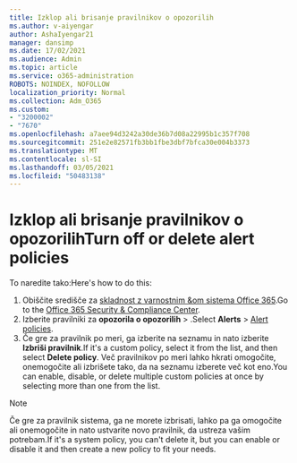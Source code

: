 ```yaml
---
title: Izklop ali brisanje pravilnikov o opozorilih
ms.author: v-aiyengar
author: AshaIyengar21
manager: dansimp
ms.date: 17/02/2021
ms.audience: Admin
ms.topic: article
ms.service: o365-administration
ROBOTS: NOINDEX, NOFOLLOW
localization_priority: Normal
ms.collection: Adm_O365
ms.custom:
- "3200002"
- "7670"
ms.openlocfilehash: a7aee94d3242a30de36b7d08a22995b1c357f708
ms.sourcegitcommit: 251e2e82571fb3bb1fbe3dbf7bfca30e004b3373
ms.translationtype: MT
ms.contentlocale: sl-SI
ms.lasthandoff: 03/05/2021
ms.locfileid: "50483138"
---
```

# <a name="turn-off-or-delete-alert-policies"></a><span data-ttu-id="1493a-102">Izklop ali brisanje pravilnikov o opozorilih</span><span class="sxs-lookup"><span data-stu-id="1493a-102">Turn off or delete alert policies</span></span>

<span data-ttu-id="1493a-103">To naredite tako:</span><span class="sxs-lookup"><span data-stu-id="1493a-103">Here's how to do this:</span></span>

1. <span data-ttu-id="1493a-104">Obiščite središče za [skladnost z varnostnim &om sistema Office 365](https://go.microsoft.com/fwlink/p/?linkid=2077143).</span><span class="sxs-lookup"><span data-stu-id="1493a-104">Go to the [Office 365 Security & Compliance Center](https://go.microsoft.com/fwlink/p/?linkid=2077143).</span></span>
1. <span data-ttu-id="1493a-105">Izberite pravilniki za **opozorila o opozorilih**  >  [](https://go.microsoft.com/fwlink/?linkid=2103208).</span><span class="sxs-lookup"><span data-stu-id="1493a-105">Select **Alerts** > [Alert policies](https://go.microsoft.com/fwlink/?linkid=2103208).</span></span>
1. <span data-ttu-id="1493a-106">Če gre za pravilnik po meri, ga izberite na seznamu in nato izberite **Izbriši pravilnik**.</span><span class="sxs-lookup"><span data-stu-id="1493a-106">If it's a custom policy, select it from the list, and then select **Delete policy**.</span></span> <span data-ttu-id="1493a-107">Več pravilnikov po meri lahko hkrati omogočite, onemogočite ali izbrišete tako, da na seznamu izberete več kot eno.</span><span class="sxs-lookup"><span data-stu-id="1493a-107">You can enable, disable, or delete multiple custom policies at once by selecting more than one from the list.</span></span>

> [!NOTE]
> <span data-ttu-id="1493a-108">Če gre za pravilnik sistema, ga ne morete izbrisati, lahko pa ga omogočite ali onemogočite in nato ustvarite novo pravilnik, da ustreza vašim potrebam.</span><span class="sxs-lookup"><span data-stu-id="1493a-108">If it's a system policy, you can't delete it, but you can enable or disable it and then create a new policy to fit your needs.</span></span>
